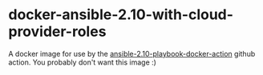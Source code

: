 # docker-ansible-2.10-with-cloud-provider-roles
A docker image for use by the [ansible-2.10-playbook-docker-action](https://github.com/watterso/ansible-2.10-playbook-docker-action) github action. You probably don't want this image :)